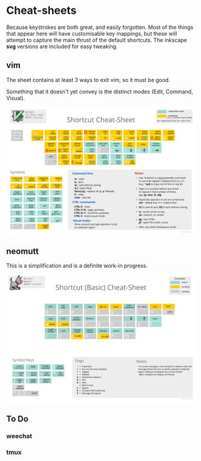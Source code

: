 

# Cheat-sheets

Because keystrokes are both great, and easily forgotten. Most of the things that appear here will have customisable key mappings, but these will attempt to capture the main thrust of the default shortcuts. The inkscape **svg** versions are included for easy tweaking.

## vim

The sheet contains at least 3 ways to exit vim, so it must be good.

Something that it doesn't yet convey is the distinct modes (Edit, Command, Visual).

![Vim Cheatsheet](./vimcheatsheet.svg)

## neomutt

This is a simplification and is a definite work-in progress.

![Neomutt Cheatsheet](./neomuttcheatsheet.svg)

## To Do

### weechat
### tmux




